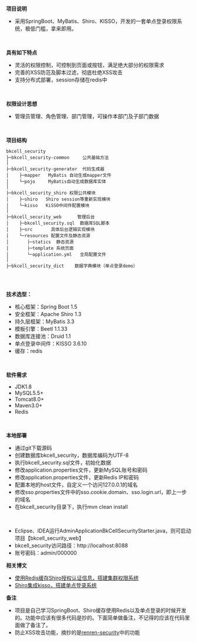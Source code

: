 **项目说明** 
- 采用SpringBoot、MyBatis、Shiro、KISSO，开发的一套单点登录权限系统，极低门槛，拿来即用。

<br>

**具有如下特点** 
- 灵活的权限控制，可控制到页面或按钮，满足绝大部分的权限需求
- 完善的XSS防范及脚本过滤，彻底杜绝XSS攻击
- 支持分布式部署，session存储在redis中

<br>

**权限设计思想** 
- 管理员管理、角色管理、部门管理，可操作本部门及子部门数据

<br> 

**项目结构** 
```
bkcell_security
├─bkcell_security-common     公共基础方法
│
├─bkcell_security-generator  代码生成器
│    ├─mapper   MyBatis 自动生成mapper文件
│    └─pojo     MyBatis自动生成数据库实体 
│
├─bkcell_security_shiro 权限公共模块
│    ├─shiro   Shiro session等重新实现模块
│    └─kisso   KiSSO中间件配置模块
│
├─bkcell_security_web      管理后台
│    ├─bkcell_security.sql  数据库SQL脚本
│    ├─src       具体后台逻辑实现模块
│    └─resources 配置文件及静态资源
│       ├─statics  静态资源
│       ├─template 系统页面
│       └─application.yml   全局配置文件
│
├─bkcell_security_dict    数据字典模块（单点登录demo）
 
```

<br>

 **技术选型：** 
- 核心框架：Spring Boot 1.5
- 安全框架：Apache Shiro 1.3
- 持久层框架：MyBatis 3.3
- 模板引擎：Beetl 1.1.33
- 数据库连接池：Druid 1.1
- 单点登录中间件：KISSO 3.6.10
- 缓存：redis
<br>

 **软件需求** 
- JDK1.8
- MySQL5.5+
- Tomcat8.0+
- Maven3.0+
- Redis

<br>

 **本地部署**
- 通过git下载源码
- 创建数据库bkcell_security，数据库编码为UTF-8
- 执行bkcell_security.sql文件，初始化数据
- 修改application.properties文件，更新MySQL账号和密码
- 修改application.properties文件，更新Redis IP和密码
- 配置本地的host文件，自定义一个访问127.0.0.1的域名
- 修改sso.properties文件中的sso.cookie.domain、sso.login.url，即上一步的域名
- 在bkcell_security目录下，执行mvn clean install
<br>

- Eclipse、IDEA运行AdminApplicationBkCellSecurityStarter.java，则可启动项目【bkcell_security_web】
- bkcell_security访问路径：http://localhost:8088
- 账号密码：admin/000000

**相关博文**
- [使用Redis缓存Shiro授权认证信息，搭建集群权限系统](https://my.oschina.net/qwzhang01/blog/1620339)
- [Shiro集成kisso，搭建单点登录系统](https://my.oschina.net/qwzhang01/blog/1620564)

**备注** 
- 项目是自己学习SpringBoot、Shiro缓存使用Redis以及单点登录的时候开发的。功能中应该有很多代码是抄的。下面简单做备注，不记得的应该在代码里面做了备注了。
- 防止XSS攻击功能，摘抄的是[renren-security](https://gitee.com/renrenio/renren-security)中的功能
